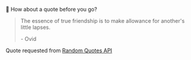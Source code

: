 📣 How about a quote before you go?

> The essence of true friendship is to make allowance for another's little lapses.
>
> <p>- Ovid</p>

Quote requested from [Random Quotes API](https://github.com/lukePeavey/quotable)
